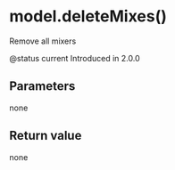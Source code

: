 # model.deleteMixes()



Remove all mixers

@status current Introduced in 2.0.0


## Parameters

none

## Return value

none

